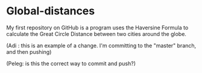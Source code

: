 # Global-distances
My first repository on GitHub is a program uses the Haversine Formula to calculate the Great Circle Distance between two cities around the globe.

(Adi : this is an example of a change. I'm committing to the "master" branch, and then pushing)

(Peleg: is this the correct way to commit and push?)
